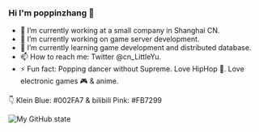 ### Hi I'm poppinzhang 👋

<!--
**poppinzhang/poppinzhang** is a ✨ _special_ ✨ repository because its `README.md` (this file) appears on your GitHub profile.
-->

- :office: I’m currently working at a small company in Shanghai CN.
- 🔭 I’m currently working on game server development.
- 🌱 I’m currently learning game development and distributed database.
- 📫 How to reach me: Twitter @cn_LittleYu.
- ⚡ Fun fact: Popping dancer without Supreme. Love HipHop :metal:. Love electronic games :video_game: & anime.

:point_down: Klein Blue: #002FA7 & bilibili Pink: #FB7299

<img align="bottom" src="https://github-readme-stats.vercel.app/api?username=poppinzhang&show_icons=true&icon_color=002FA7&bg_color=FFFFFF&title_color=FB7299&hide_title=false&hide=contribs&include_all_commits=true" alt="My GitHub state"/>
